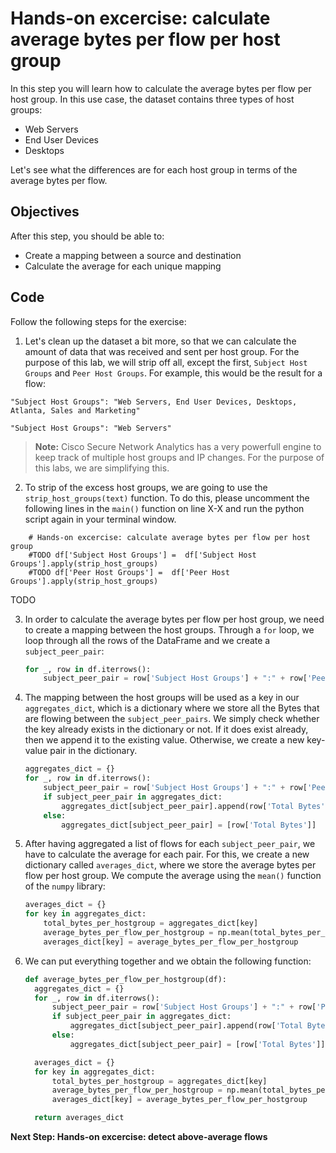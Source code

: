 # Hands-on excercise: calculate average bytes per flow per host group
In this step you will learn how to calculate the average bytes per flow per host group. In this use case, the dataset contains three types of host groups: 

* Web Servers
* End User Devices
* Desktops

Let's see what the differences are for each host group in terms of the average bytes per flow. 

## Objectives

After this step, you should be able to:

* Create a mapping between a source and destination
* Calculate the average for each unique mapping


## Code
Follow the following steps for the exercise:

1. Let's clean up the dataset a bit more, so that we can calculate the amount of data that was received and sent per host group. For the purpose of this lab, we will strip off all, except the first, `Subject Host Groups` and `Peer Host Groups`. For example, this would be the result for a flow:

`"Subject Host Groups": "Web Servers, End User Devices, Desktops, Atlanta, Sales and Marketing"`

`"Subject Host Groups": "Web Servers"`

> **Note:** Cisco Secure Network Analytics has a very powerfull engine to keep track of multiple host groups and IP changes. For the purpose of this labs, we are simplifying this.

2. To strip of the excess host groups, we are going to use the `strip_host_groups(text)` function. To do this, please uncomment the following lines in the `main()` function on line X-X and run the python script again in your terminal window.

```
    # Hands-on excercise: calculate average bytes per flow per host group
    #TODO df['Subject Host Groups'] =  df['Subject Host Groups'].apply(strip_host_groups)
    #TODO df['Peer Host Groups'] =  df['Peer Host Groups'].apply(strip_host_groups)
```

TODO

3. In order to calculate the average bytes per flow per host group, we need to create a mapping between the host groups. Through a `for` loop, we loop through all the rows of the DataFrame and we create a `subject_peer_pair`:

    ```python
    for _, row in df.iterrows():
        subject_peer_pair = row['Subject Host Groups'] + ":" + row['Peer Host Groups']
    ```

4. The mapping between the host groups will be used as a key in our `aggregates_dict`, which is a dictionary where we store all the Bytes that are flowing between the `subject_peer_pairs`. We simply check whether the key already exists in the dictionary or not. If it does exist already, then we append it to the existing value. Otherwise, we create a new key-value pair in the dictionary. 

      ```python
      aggregates_dict = {}
      for _, row in df.iterrows():
          subject_peer_pair = row['Subject Host Groups'] + ":" + row['Peer Host Groups']
          if subject_peer_pair in aggregates_dict:
              aggregates_dict[subject_peer_pair].append(row['Total Bytes'])
          else:
              aggregates_dict[subject_peer_pair] = [row['Total Bytes']]
      ```

5. After having aggregated a list of flows for each `subject_peer_pair`, we have to calculate the average for each pair. For this, we create a new dictionary called `averages_dict`, where we store the average bytes per flow per host group. We compute the average using the `mean()` function of the `numpy` library:

    ```python
    averages_dict = {}
    for key in aggregates_dict:
        total_bytes_per_hostgroup = aggregates_dict[key]
        average_bytes_per_flow_per_hostgroup = np.mean(total_bytes_per_hostgroup)
        averages_dict[key] = average_bytes_per_flow_per_hostgroup
    ```
6. We can put everything together and we obtain the following function: 

    ```python
    def average_bytes_per_flow_per_hostgroup(df):
      aggregates_dict = {}
      for _, row in df.iterrows():
          subject_peer_pair = row['Subject Host Groups'] + ":" + row['Peer Host Groups']
          if subject_peer_pair in aggregates_dict:
              aggregates_dict[subject_peer_pair].append(row['Total Bytes'])
          else:
              aggregates_dict[subject_peer_pair] = [row['Total Bytes']]

      averages_dict = {}
      for key in aggregates_dict:
          total_bytes_per_hostgroup = aggregates_dict[key]
          average_bytes_per_flow_per_hostgroup = np.mean(total_bytes_per_hostgroup)
          averages_dict[key] = average_bytes_per_flow_per_hostgroup

      return averages_dict
    ```
**Next Step: Hands-on excercise: detect above-average flows**